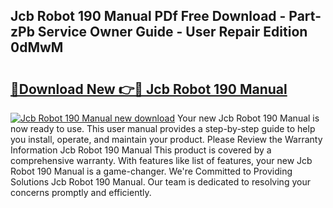 ## Jcb Robot 190 Manual PDf Free Download - Part-zPb Service Owner Guide - User Repair Edition 0dMwM

# <h2><a href="http://bc82997.oget.top/?id=Jcb+Robot+190+Manual">🔗Download New 👉🔴 Jcb Robot 190 Manual</a></h2>

[![Jcb Robot 190 Manual new download](https://i.imgur.com/5g1atiW.png)](http://bc82997.oget.top/?id=Jcb+Robot+190+Manual)
Your new Jcb Robot 190 Manual is now ready to use. This user manual provides a step-by-step guide to help you install, operate, and maintain your product. Please Review the Warranty Information Jcb Robot 190 Manual This product is covered by a comprehensive warranty. With features like list of features, your new Jcb Robot 190 Manual is a game-changer. We're Committed to Providing Solutions Jcb Robot 190 Manual. Our team is dedicated to resolving your concerns promptly and efficiently.
